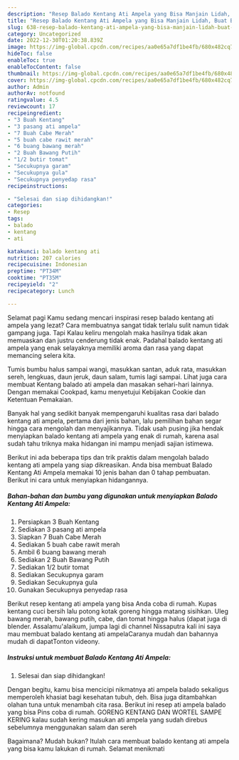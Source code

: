 ```yaml
---
description: "Resep Balado Kentang Ati Ampela yang Bisa Manjain Lidah, Buat Buka Puasa}"
title: "Resep Balado Kentang Ati Ampela yang Bisa Manjain Lidah, Buat Buka Puasa}"
slug: 638-resep-balado-kentang-ati-ampela-yang-bisa-manjain-lidah-buat-buka-puasa
category: Uncategorized
date: 2022-12-30T01:20:38.839Z
image: https://img-global.cpcdn.com/recipes/aa0e65a7df1be4fb/680x482cq70/balado-kentang-ati-ampela-foto-resep-utama.jpg
hideToc: false
enableToc: true
enableTocContent: false
thumbnail: https://img-global.cpcdn.com/recipes/aa0e65a7df1be4fb/680x482cq70/balado-kentang-ati-ampela-foto-resep-utama.jpg
cover: https://img-global.cpcdn.com/recipes/aa0e65a7df1be4fb/680x482cq70/balado-kentang-ati-ampela-foto-resep-utama.jpg
author: Admin
authorAv: notfound
ratingvalue: 4.5
reviewcount: 17
recipeingredient:
- "3 Buah Kentang"
- "3 pasang ati ampela"
- "7 Buah Cabe Merah"
- "5 buah cabe rawit merah"
- "6 buang bawang merah"
- "2 Buah Bawang Putih"
- "1/2 butir tomat"
- "Secukupnya garam"
- "Secukupnya gula"
- "Secukupnya penyedap rasa"
recipeinstructions:

- "Selesai dan siap dihidangkan!"
categories:
- Resep
tags:
- balado
- kentang
- ati

katakunci: balado kentang ati 
nutrition: 207 calories
recipecuisine: Indonesian
preptime: "PT34M"
cooktime: "PT35M"
recipeyield: "2"
recipecategory: Lunch

---
```



Selamat pagi Kamu sedang mencari inspirasi resep balado kentang ati ampela yang lezat? Cara membuatnya sangat tidak terlalu sulit namun tidak gampang juga. Tapi Kalau keliru mengolah maka hasilnya tidak akan memuaskan dan justru cenderung tidak enak. Padahal balado kentang ati ampela yang enak selayaknya memiliki aroma dan rasa yang dapat memancing selera kita.


Tumis bumbu halus sampai wangi, masukkan santan, aduk rata, masukkan sereh, lengkuas, daun jeruk, daun salam, tumis lagi sampai. Lihat juga cara membuat Kentang balado ati ampela dan masakan sehari-hari lainnya. Dengan memakai Cookpad, kamu menyetujui Kebijakan Cookie dan Ketentuan Pemakaian.

Banyak hal yang sedikit banyak mempengaruhi kualitas rasa dari balado kentang ati ampela, pertama dari jenis bahan, lalu pemilihan bahan segar hingga cara mengolah dan menyajikannya. Tidak usah pusing jika hendak menyiapkan balado kentang ati ampela yang enak di rumah, karena asal sudah tahu triknya maka hidangan ini mampu menjadi sajian istimewa.


Berikut ini ada beberapa tips dan trik praktis dalam mengolah balado kentang ati ampela yang siap dikreasikan. Anda bisa membuat Balado Kentang Ati Ampela memakai 10 jenis bahan dan 0 tahap pembuatan. Berikut ini cara untuk menyiapkan hidangannya.

<!--inarticleads1-->

##### Bahan-bahan dan bumbu yang digunakan untuk menyiapkan Balado Kentang Ati Ampela:

1. Persiapkan 3 Buah Kentang
1. Sediakan 3 pasang ati ampela
1. Siapkan 7 Buah Cabe Merah
1. Sediakan 5 buah cabe rawit merah
1. Ambil 6 buang bawang merah
1. Sediakan 2 Buah Bawang Putih
1. Sediakan 1/2 butir tomat
1. Sediakan Secukupnya garam
1. Sediakan Secukupnya gula
1. Gunakan Secukupnya penyedap rasa


Berikut resep kentang ati ampela yang bisa Anda coba di rumah. Kupas kentang cuci bersih lalu potong kotak goreng hingga matang sisihkan. Uleg bawang merah, bawang putih, cabe, dan tomat hingga halus (dapat juga di blender. Assalamu&#39;alaikum, jumpa lagi di channel Nissaputra kali ini saya mau membuat balado kentang ati ampelaCaranya mudah dan bahannya mudah di dapatTonton videony. 

<!--inarticleads2-->

##### Instruksi untuk membuat Balado Kentang Ati Ampela:


1. Selesai dan siap dihidangkan!

Dengan begitu, kamu bisa mencicipi nikmatnya ati ampela balado sekaligus memperoleh khasiat bagi kesehatan tubuh, deh. Bisa juga ditambahkan olahan tuna untuk menambah cita rasa. Berikut ini resep ati ampela balado yang bisa Pins coba di rumah. GORENG KENTANG DAN WORTEL SAMPE KERING kalau sudah kering masukan ati ampela yang sudah direbus sebelumnya menggunakan salam dan sereh 

Bagaimana? Mudah bukan? Itulah cara membuat balado kentang ati ampela yang bisa kamu lakukan di rumah. Selamat menikmati
